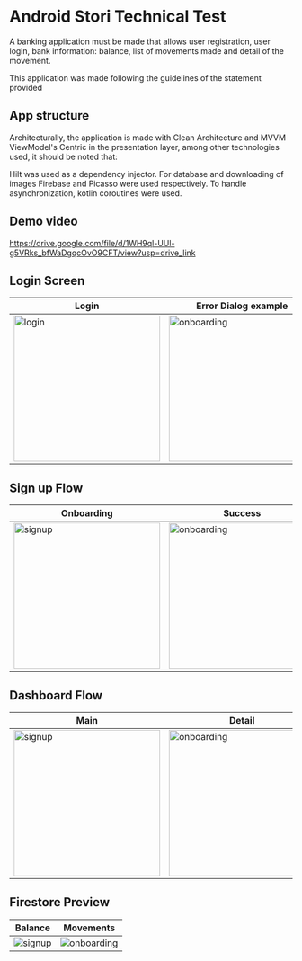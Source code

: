 # Android Stori Technical Test
A banking application must be made that allows user registration, user login, bank
information: balance, list of movements made and detail of the movement.

This application was made following the guidelines of the statement provided

## App structure
Architecturally, the application is made with Clean Architecture and MVVM ViewModel's Centric in the presentation layer, among other technologies used, it should be noted that:

Hilt was used as a dependency injector.
For database and downloading of images Firebase and Picasso were used respectively.
To handle asynchronization, kotlin coroutines were used.

## Demo video
https://drive.google.com/file/d/1WH9ql-UUl-g5VRks_bfWaDgqcOvO9CFT/view?usp=drive_link

## Login Screen
| Login | Error Dialog example |
| --- | --- |
| <img width="260" alt="login" src="https://github.com/diegodiaz97/StoriChallenge/assets/50122997/22752c7e-069d-4314-8537-99739573cc76"> | <img width="260" alt="onboarding" src="https://github.com/diegodiaz97/StoriChallenge/assets/50122997/adf7af7e-a7b9-441f-958c-4af95d68b934"> |
## Sign up Flow
| Onboarding | Success |
| --- | --- |
| <img width="260" alt="signup" src="https://github.com/diegodiaz97/StoriChallenge/assets/50122997/806eac13-2d60-4995-a894-7f9ac009675d"> | <img width="260" alt="onboarding" src="https://github.com/diegodiaz97/StoriChallenge/assets/50122997/b1a32a4b-43ce-4b06-b099-8b25a815142a"> |
## Dashboard Flow
| Main | Detail |
| --- | --- |
| <img width="260" alt="signup" src="https://github.com/diegodiaz97/StoriChallenge/assets/50122997/5ef37664-bd52-42b0-a9bb-fb1ed9583183"> | <img width="260" alt="onboarding" src="https://github.com/diegodiaz97/StoriChallenge/assets/50122997/c609fc3d-1afd-4289-9675-44b68e20d92b"> |
## Firestore Preview
| Balance | Movements |
| --- | --- |
| <img alt="signup" src="https://github.com/diegodiaz97/StoriChallenge/assets/50122997/ff9ee60c-4057-4a62-b2a3-3b67de5f8020"> | <img alt="onboarding" src="https://github.com/diegodiaz97/StoriChallenge/assets/50122997/c61e9c75-0403-4209-afaa-54d4af078db2"> |
